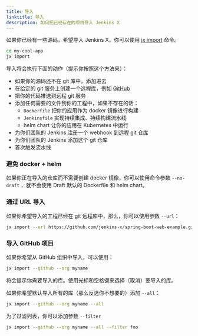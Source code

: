 ```yaml
---
title: 导入
linktitle: 导入
description: 如何把已经存在的项目导入 Jenkins X
---
```



如果你已经有一些源码，希望导入 Jenkins X，你可以使用 [jx import](/commands/jx_import/) 命令。

```sh
cd my-cool-app
jx import
```

导入将会执行下面的动作（提示你按照这个方法来）：

* 如果你的源码还不在 git 库中，添加进去
* 在给定的 git 服务上创建一个远程库，例如 [GitHub](https://github.com)
* 把你的代码推送到远程 git 服务
* 添加任何需要的文件到你的工程中，如果不存在的话：
  * `Dockerfile` 把你的应用作为 docker 镜像进行构建
  * `Jenkinsfile` 实现持续集成、持续构建流水线
  * helm chart 让你的应用在 Kubernetes 中运行
* 为你们团队的 Jenkins 注册一个 webhook 到远程 git 仓库
* 为你们团队的 Jenkins 添加这个 git 仓库
* 首次触发流水线

### 避免 docker + helm

如果你正在导入的仓库而不需要创建 docker 镜像，你可以使用命令参数 `--no-draft` ，就不会使用 Draft 默认的 Dockerfile 和 helm chart。

### 通过 URL 导入

如果你希望导入的工程已经在 git 远程库中，那么，你可以使用参数 `--url`：

```sh
jx import --url https://github.com/jenkins-x/spring-boot-web-example.git
```

### 导入 GitHub 项目

如果你希望从 GitHub 组织中导入，可以使用：

```sh
jx import --github --org myname
```

将会提示你需要导入的库。使用光标和空格键来选择（取消）要导入的库。

如果你希望默认导入所有的库（那么反选你不想要的）添加 `--all`：

```sh
jx import --github --org myname --all
```

为了过滤列表，你可以添加参数 `--filter`

```sh
jx import --github --org myname --all --filter foo
```
